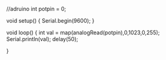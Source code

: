//adruino
int potpin = 0;

void setup()
{
  Serial.begin(9600);
}

void loop()
{
  int val = map(analogRead(potpin),0,1023,0,255);
  Serial.println(val);
  delay(50);
    
}
